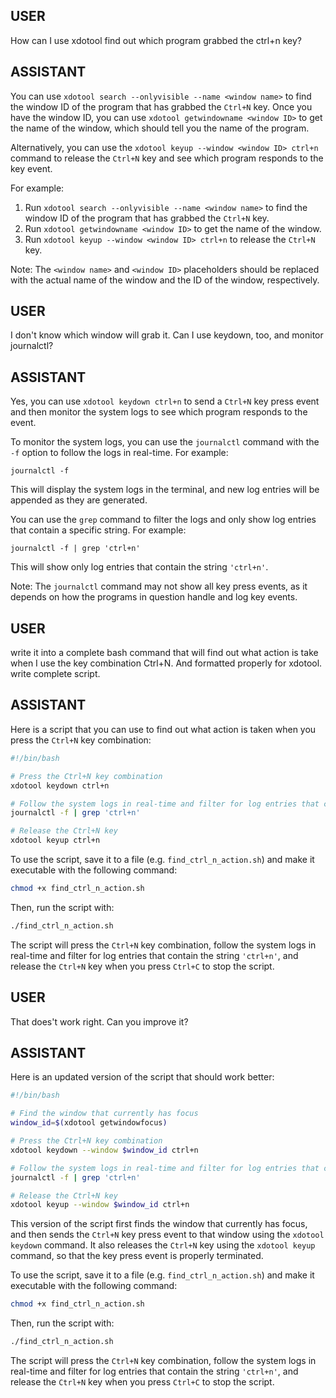 ## USER
How can I use xdotool find out which program grabbed the ctrl+n key?

## ASSISTANT
You can use `xdotool search --onlyvisible --name <window name>` to find the window ID of the program that has grabbed the `Ctrl+N` key. Once you have the window ID, you can use `xdotool getwindowname <window ID>` to get the name of the window, which should tell you the name of the program.

Alternatively, you can use the `xdotool keyup --window <window ID> ctrl+n` command to release the `Ctrl+N` key and see which program responds to the key event.

For example:

1. Run `xdotool search --onlyvisible --name <window name>` to find the window ID of the program that has grabbed the `Ctrl+N` key.
2. Run `xdotool getwindowname <window ID>` to get the name of the window.
3. Run `xdotool keyup --window <window ID> ctrl+n` to release the `Ctrl+N` key.

Note: The `<window name>` and `<window ID>` placeholders should be replaced with the actual name of the window and the ID of the window, respectively.


## USER
I don't know which window will grab it. Can I use keydown, too, and monitor journalctl?

## ASSISTANT
Yes, you can use `xdotool keydown ctrl+n` to send a `Ctrl+N` key press event and then monitor the system logs to see which program responds to the event.

To monitor the system logs, you can use the `journalctl` command with the `-f` option to follow the logs in real-time. For example:

```
journalctl -f
```

This will display the system logs in the terminal, and new log entries will be appended as they are generated.

You can use the `grep` command to filter the logs and only show log entries that contain a specific string. For example:

```
journalctl -f | grep 'ctrl+n'
```

This will show only log entries that contain the string `'ctrl+n'`.

Note: The `journalctl` command may not show all key press events, as it depends on how the programs in question handle and log key events.


## USER
write it into a complete bash command that will find out what action is take when I use the key combination Ctrl+N. And formatted properly for xdotool. write complete script. 

## ASSISTANT
Here is a script that you can use to find out what action is taken when you press the `Ctrl+N` key combination:

```bash
#!/bin/bash

# Press the Ctrl+N key combination
xdotool keydown ctrl+n

# Follow the system logs in real-time and filter for log entries that contain the string 'ctrl+n'
journalctl -f | grep 'ctrl+n'

# Release the Ctrl+N key
xdotool keyup ctrl+n
```

To use the script, save it to a file (e.g. `find_ctrl_n_action.sh`) and make it executable with the following command:

```bash
chmod +x find_ctrl_n_action.sh
```

Then, run the script with:

```bash
./find_ctrl_n_action.sh
```

The script will press the `Ctrl+N` key combination, follow the system logs in real-time and filter for log entries that contain the string `'ctrl+n'`, and release the `Ctrl+N` key when you press `Ctrl+C` to stop the script.


## USER
That does't work right. Can you improve it?

## ASSISTANT
Here is an updated version of the script that should work better:

```bash
#!/bin/bash

# Find the window that currently has focus
window_id=$(xdotool getwindowfocus)

# Press the Ctrl+N key combination
xdotool keydown --window $window_id ctrl+n

# Follow the system logs in real-time and filter for log entries that contain the string 'ctrl+n'
journalctl -f | grep 'ctrl+n'

# Release the Ctrl+N key
xdotool keyup --window $window_id ctrl+n
```

This version of the script first finds the window that currently has focus, and then sends the `Ctrl+N` key press event to that window using the `xdotool keydown` command. It also releases the `Ctrl+N` key using the `xdotool keyup` command, so that the key press event is properly terminated.

To use the script, save it to a file (e.g. `find_ctrl_n_action.sh`) and make it executable with the following command:

```bash
chmod +x find_ctrl_n_action.sh
```

Then, run the script with:

```bash
./find_ctrl_n_action.sh
```

The script will press the `Ctrl+N` key combination, follow the system logs in real-time and filter for log entries that contain the string `'ctrl+n'`, and release the `Ctrl+N` key when you press `Ctrl+C` to stop the script.